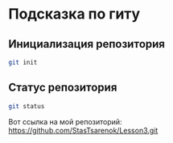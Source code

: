 # Подсказка по гиту

## Инициализация репозитория

```sh
git init
```

## Статус репозитория

```sh
git status
```
Вот ссылка на мой репозиторий: https://github.com/StasTsarenok/Lesson3.git
